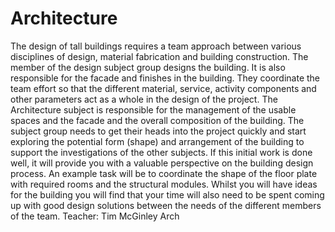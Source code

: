 # Architecture
The design of tall buildings requires a team approach between various
disciplines of design, material fabrication and building
construction. The member of the design subject group designs the
building. It is also responsible for the facade and finishes in the
building. They coordinate the team effort so that the different
material, service, activity components and other parameters act as a
whole in the design of the project.
The Architecture subject is responsible for the management of the
usable spaces and the facade and the overall composition of the
building. The subject group needs to get their heads into the project
quickly and start exploring the potential form (shape) and
arrangement of the building to support the investigations of the
other subjects. If this initial work is done well, it will provide
you with a valuable perspective on the building design process. An
example task will be to coordinate the shape of the floor plate with
required rooms and the structural modules. Whilst you will have ideas
for the building you will find that your time will also need to be
spent coming up with good design solutions between the needs of the
different members of the team.
Teacher: Tim McGinley
Arch


